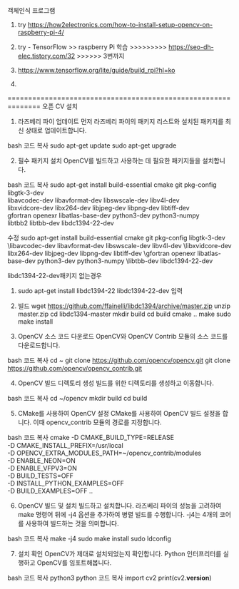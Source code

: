 객체인식 프로그램
1. try
https://how2electronics.com/how-to-install-setup-opencv-on-raspberry-pi-4/

2. try - TensorFlow >> raspberry Pi 학습 >>>>>>>>>                    https://seo-dh-elec.tistory.com/32   >>>>>>  3번까지 

3. https://www.tensorflow.org/lite/guide/build_rpi?hl=ko

4. 
==============================================================
오픈 CV 설치

1. 라즈베리 파이 업데이트
먼저 라즈베리 파이의 패키지 리스트와 설치된 패키지를 최신 상태로 업데이트합니다.

bash
코드 복사
sudo apt-get update
sudo apt-get upgrade

2. 필수 패키지 설치
OpenCV를 빌드하고 사용하는 데 필요한 패키지들을 설치합니다.

bash
코드 복사
sudo apt-get install build-essential cmake git pkg-config libgtk-3-dev \
    libavcodec-dev libavformat-dev libswscale-dev libv4l-dev \
    libxvidcore-dev libx264-dev libjpeg-dev libpng-dev libtiff-dev \
    gfortran openexr libatlas-base-dev python3-dev python3-numpy \
    libtbb2 libtbb-dev libdc1394-22-dev


수정
sudo apt-get install build-essential cmake git pkg-config libgtk-3-dev \libavcodec-dev libavformat-dev libswscale-dev libv4l-dev \libxvidcore-dev libx264-dev libjpeg-dev libpng-dev libtiff-dev \gfortran openexr libatlas-base-dev python3-dev python3-numpy \libtbb-dev libdc1394-22-dev


libdc1394-22-dev패키지 없는경우
1. sudo apt-get install libdc1394-22 libdc1394-22-dev 입력
2. 빌드
wget https://github.com/ffainelli/libdc1394/archive/master.zip
unzip master.zip
cd libdc1394-master
mkdir build
cd build
cmake ..
make
sudo make install

    
    
3. OpenCV 소스 코드 다운로드
OpenCV와 OpenCV Contrib 모듈의 소스 코드를 다운로드합니다.

bash
코드 복사
cd ~
git clone https://github.com/opencv/opencv.git
git clone https://github.com/opencv/opencv_contrib.git


4. OpenCV 빌드 디렉토리 생성
빌드를 위한 디렉토리를 생성하고 이동합니다.

bash
코드 복사
cd ~/opencv
mkdir build
cd build


5. CMake를 사용하여 OpenCV 설정
CMake를 사용하여 OpenCV 빌드 설정을 합니다. 이때 opencv_contrib 모듈의 경로를 지정합니다.

bash
코드 복사
cmake -D CMAKE_BUILD_TYPE=RELEASE \
    -D CMAKE_INSTALL_PREFIX=/usr/local \
    -D OPENCV_EXTRA_MODULES_PATH=~/opencv_contrib/modules \
    -D ENABLE_NEON=ON \
    -D ENABLE_VFPV3=ON \
    -D BUILD_TESTS=OFF \
    -D INSTALL_PYTHON_EXAMPLES=OFF \
    -D BUILD_EXAMPLES=OFF ..

    
6. OpenCV 빌드 및 설치
빌드하고 설치합니다. 라즈베리 파이의 성능을 고려하여 make 명령어 뒤에 -j4 옵션을 추가하여 병렬 빌드를 수행합니다. -j4는 4개의 코어를 사용하여 빌드하는 것을 의미합니다.

bash
코드 복사
make -j4
sudo make install
sudo ldconfig


7. 설치 확인
OpenCV가 제대로 설치되었는지 확인합니다. Python 인터프리터를 실행하고 OpenCV를 임포트해봅니다.

bash
코드 복사
python3
python
코드 복사
import cv2
print(cv2.__version__)
